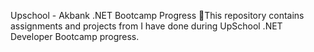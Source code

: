 Upschool - Akbank .NET Bootcamp Progress 
🌷This repository contains assignments and projects from I have done during UpSchool .NET Developer Bootcamp progress.
